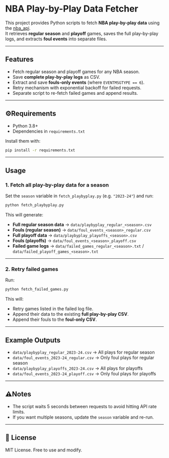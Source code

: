 # NBA Play-by-Play Data Fetcher

This project provides Python scripts to fetch **NBA play-by-play data** using the [nba_api](https://github.com/swar/nba_api).  
It retrieves **regular season** and **playoff** games, saves the full play-by-play logs, and extracts **foul events** into separate files.

---

## Features
- Fetch regular season and playoff games for any NBA season.
- Save **complete play-by-play logs** as CSV.
- Extract and save **fouls-only events** (where `EVENTMSGTYPE == 6`).
- Retry mechanism with exponential backoff for failed requests.
- Separate script to re-fetch failed games and append results.

---

## ⚙Requirements
- Python 3.8+
- Dependencies in `requirements.txt`

Install them with:
```bash
pip install -r requirements.txt
```

---

## Usage

### 1. Fetch all play-by-play data for a season
Set the `season` variable in `fetch_playbyplay.py` (e.g. `"2023-24"`) and run:
```bash
python fetch_playbyplay.py
```

This will generate:  
- **Full regular season data** → `data/playbyplay_regular_<season>.csv`  
- **Fouls (regular season)** → `data/foul_events_<season>_regular.csv`  
- **Full playoff data** → `data/playbyplay_playoffs_<season>.csv`  
- **Fouls (playoffs)** → `data/foul_events_<season>_playoff.csv`  
- **Failed game logs** → `data/failed_games_regular_<season>.txt` / `data/failed_playoff_games_<season>.txt`

---

### 2. Retry failed games
Run:
```bash
python fetch_failed_games.py
```

This will:  
- Retry games listed in the failed log file.  
- Append their data to the existing **full play-by-play CSV**.  
- Append their fouls to the **foul-only CSV**.  

---

## Example Outputs
- `data/playbyplay_regular_2023-24.csv` → All plays for regular season  
- `data/foul_events_2023-24_regular.csv` → Only foul plays for regular season  
- `data/playbyplay_playoffs_2023-24.csv` → All plays for playoffs  
- `data/foul_events_2023-24_playoff.csv` → Only foul plays for playoffs  

---

## ⚠Notes
- The script waits 5 seconds between requests to avoid hitting API rate limits.  
- If you want multiple seasons, update the `season` variable and re-run.  

---

## 📜 License
MIT License. Free to use and modify.
